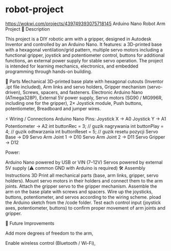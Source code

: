 # robot-project
https://wokwi.com/projects/439749393075718145
Arduino Nano Robot Arm Project
📖 Description

This project is a DIY robotic arm with a gripper, designed in Autodesk Inventor and controlled by an Arduino Nano.
It features:
a 3D-printed base with a hexagonal ventilation/grid pattern,
multiple servo motors including a functional gripper,
joystick and potentiometer control,
buttons for additional functions,
an external power supply for stable servo operation.
The project is intended for learning mechanics, electronics, and embedded programming through hands-on building.

🔩 Parts
Mechanical
3D-printed base plate with hexagonal cutouts (Inventor .ipt file included),
Arm links and servo holders,
Gripper mechanism (servo-driven),
Screws, spacers, and fasteners.
Electronic
Arduino Nano (ATmega328P),
External 5V power supply,
Servo motors (SG90 / MG996R, including one for the gripper),
2× Joystick module,
Push buttons,
potentiometer,
Breadboard and jumper wires.

⚡ Wiring / Connections
Arduino Nano Pins:
Joystick X → A0
Joystick Y → A1
Potentiometer → A2
int buttonRec = 3;   // guzik nagrywania
int buttonPlay = 4;  // guzik odtwarzania
int buttonReset = 5; // guzik resetu pozycji
Servo Base → D9
Servo Arm Joint 1 → D10
Servo Arm Joint 2 → D11
Servo Gripper → D12

Power:

Arduino Nano powered by USB or VIN (7–12V)
Servos powered by external 5V supply (⚠️ common GND with Arduino is required)
🛠️ Assembly Instructions
3D Print all mechanical parts (base, arm links, gripper, servo holders).
Mount servo motors in their holders and connect them to the arm joints.
Attach the gripper servo to the gripper mechanism.
Assemble the arm on the base plate with screws and spacers.
Wire up the joysticks, buttons, potentiometer, and servos according to the wiring scheme.
pload the Arduino sketch from the /code folder.
Test each control input (joystick axes, potentiometer, buttons) to confirm proper movement of arm joints and gripper.

🚀 Future Improvements

Add more degrees of freedom to the arm,

Enable wireless control (Bluetooth / Wi-Fi),


